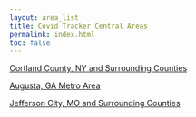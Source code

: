```yaml
---
layout: area_list
title: Covid Tracker Central Areas
permalink: index.html
toc: false
---
```


<p><a href="usa-new_york-cortland.html">Cortland County, NY and Surrounding Counties</a></p>
<p><a href="usa-georgia-columbia.html">Augusta, GA Metro Area</a></p>
<p><a href="usa-missouri-cole.html">Jefferson City, MO and Surrounding Counties</a></p>
